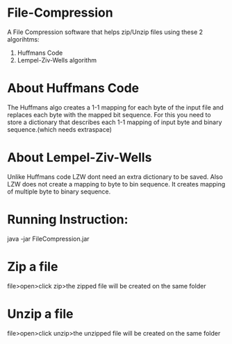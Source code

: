 # File-Compression
A File Compression software that helps zip/Unzip files using these 2 algorihtms:
  1. Huffmans Code
  2. Lempel-Ziv-Wells algorithm

# About Huffmans Code
The Huffmans algo creates a 1-1 mapping for each byte of the input file and replaces each byte with the mapped bit sequence. For this you need to store a dictionary that describes each 1-1 mapping of input byte and binary sequence.(which needs extraspace)

# About Lempel-Ziv-Wells
Unlike Huffmans code LZW dont need an extra dictionary to be saved. Also LZW does not create a mapping to byte to bin sequence. It creates mapping of multiple byte to binary sequence.

# Running Instruction:
java -jar FileCompression.jar

# Zip a file
file>open>click zip>the zipped file will be created on the same folder

# Unzip a file
file>open>click unzip>the unzipped file will be created on the same folder
